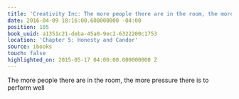 ```yaml
---
title: 'Creativity Inc: The more people there are in the room, the more pressure the…'
date: 2016-04-09 18:16:00.600000000 -04:00
position: 105
book_uuid: a1351c21-deba-45a0-9ec2-6322200c1753
location: 'Chapter 5: Honesty and Candor'
source: ibooks
touch: false
highlighted_on: 2015-05-17 04:00:00.000000000 Z
---
```


The more people there are in the room, the more pressure there is to perform well